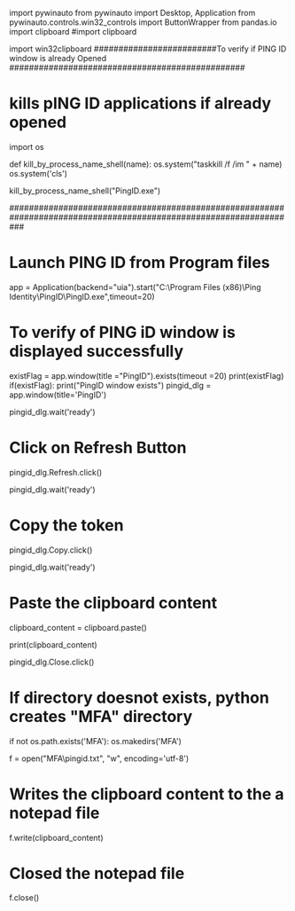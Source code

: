 import pywinauto
from pywinauto import Desktop, Application
from pywinauto.controls.win32_controls import ButtonWrapper
from pandas.io import clipboard
#import clipboard

import win32clipboard
#########################To verify if PING ID window is already Opened ################################################


# kills pING ID  applications if already opened
import os

def kill_by_process_name_shell(name):
    os.system("taskkill /f /im " + name)
    os.system('cls')


kill_by_process_name_shell("PingID.exe") 

###################################################################################################################

# Launch PING ID from Program files

app = Application(backend="uia").start("C:\Program Files (x86)\Ping Identity\PingID\PingID.exe",timeout=20)

# To verify of PING iD window is displayed successfully

existFlag  = app.window(title ="PingID").exists(timeout =20)
print(existFlag)
if(existFlag):
    print("PingID window  exists")
pingid_dlg = app.window(title='PingID')

pingid_dlg.wait('ready')
# Click on Refresh Button

pingid_dlg.Refresh.click()

pingid_dlg.wait('ready')

# Copy the token

pingid_dlg.Copy.click()

pingid_dlg.wait('ready')

# Paste the clipboard content
clipboard_content = clipboard.paste()


print(clipboard_content)

pingid_dlg.Close.click()

# If directory doesnot exists, python creates "MFA" directory

if not os.path.exists('MFA'):
    os.makedirs('MFA')


f = open("MFA\pingid.txt", "w", encoding='utf-8')

# Writes the clipboard content to the a notepad file
f.write(clipboard_content)

# Closed the notepad file

f.close() 



